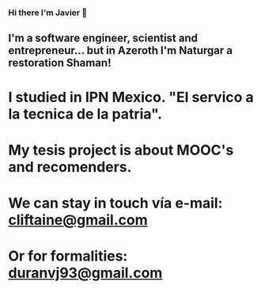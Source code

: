 ### Hi there I'm Javier 👋

## I'm a software engineer, scientist and entrepreneur... but in Azeroth I'm Naturgar a restoration Shaman!

# I studied in IPN Mexico. "El servico a la tecnica de la patria".
# My tesis project is about MOOC's and recomenders.

# We can stay in touch vía e-mail: cliftaine@gmail.com
# Or for formalities: duranvj93@gmail.com

<!--
**Cliftaine/cliftaine** is a ✨ _special_ ✨ repository because its `README.md` (this file) appears on your GitHub profile.

Here are some ideas to get you started:

- 🔭 I’m currently working on ...
- 🌱 I’m currently learning ...
- 👯 I’m looking to collaborate on ...
- 🤔 I’m looking for help with ...
- 💬 Ask me about ...
- 📫 How to reach me: ...
- 😄 Pronouns: ...
- ⚡ Fun fact: ...
-->

